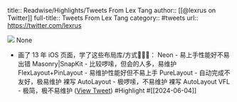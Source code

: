 title:: Readwise/Highlights/Tweets From Lex Tang
author:: [[@lexrus on Twitter]]
full-title:: Tweets From Lex Tang
category:: #tweets
url:: https://twitter.com/lexrus

![](https://pbs.twimg.com/profile_images/973550161556209664/C-SNrSiO.jpg)
None

- 画了 13 年 iOS 页面，学了这些布局库/方式🤦🏻‍♂️：
  Neon - 易上手性能好不易出错
  Masonry|SnapKit - 比较啰嗦，但会的人多，易维护
  FlexLayout+PinLayout - 易维护性能好但不易上手
  PureLayout - 自动完成不友好，极易维护
  裸写 AutoLayout - 极啰嗦，不易维护
  裸写 AutoLayout VFL - 极简，极不易维护 ([View Tweet](https://twitter.com/lexrus/status/1797961503603327309)) #Highlight #[[2024-06-04]]